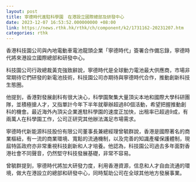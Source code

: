 ```yaml
---
layout: post
title: 寧德時代進駐科學園　在港設立國際總部及研發中心
date: 2023-12-07 16:53:52.000000000 +08:00
link: https://news.rthk.hk/rthk/ch/component/k2/1731162-20231207.htm
categories: rthk
---
```


香港科技園公司與內地電動車電池龍頭企業「寧德時代」簽署合作備忘錄，寧德時代將來港設立國際總部和研發中心。

科技園公司行政總裁黃克強致辭說，寧德時代是全球動力電池最大供應商，市場非常期待它們研發的新電池技術，科技園公司亦期待與寧德時代合作，推動創新科技生態圈。

他提到，香港對發展創科有很大決心，科學園聚集大量頂尖本地和國際大學科研團隊，並積極搶人才，又指單計今年下半年就舉辦超過80個活動，希望把握推動創科的機會。最近海外內頂尖企業進駐科學園的速度正加快，出租率已超過9成，有兩萬人在科學園工作，公司正研究其他辦法滿足市場需求。

寧德時代新能源科技股份有限公司董事長兼總經理曾毓群說，香港是國際著名的商業樞紐，有一流的商業環境、寬鬆的流通機制，以及完善的知識產權保護體制，現屆特區政府亦非常重視科技創新和人才培養。他認為，科技園公司過去多年面對香港社會不同聲音，仍然堅守科技發展基礎，非常不容易。

曾毓群提到，寧德時代將加大研發力度，利用香港資源，信息和人才自由流通的環境，做大在港設立的總部和研發中心，同時幫助公司在全球其他地方發展事業。
